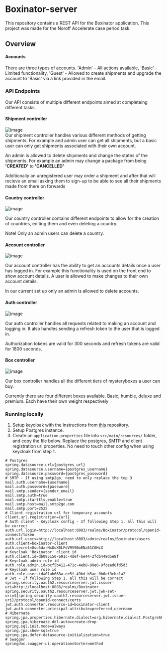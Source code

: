 # Boxinator-server

This repository contains a REST API for the Boxinator application. This project was made for the Noroff Accelerate case period task.

## Overview

#### Accounts

There are three types of accounts. 'Admin' - All actions available, 'Basic' - Limited functionality, 'Guest' - Allowed
to create shipments and upgrade the account to 'Basic' via a link provided in the email.


### API Endpoints

Our API consists of multiple different endpoints aimed at completeing different tasks.

#### Shipment controller 
![image](https://user-images.githubusercontent.com/89595592/227528566-209f9731-b29f-4f21-b1af-dbbe84dfe233.png)
<br/>
Our shipment controller handles various different methods of getting shipments. For example and admin user can get all shipments, but a basic user can only get shipments associated with their own account.
<br/>

An admin is allowed to delete shipments and change the states of the shipments. For example an admin may change a package from being <b>'CREATED'</b> to <b>'CANCELLED'</b>

Additionally an unregistered user may order a shipment and after that will recieve an email asking them to sign-up to be able to see all their shipments made from there on forwards

#### Country controller
![image](https://user-images.githubusercontent.com/89595592/227530222-a65b94e9-803c-40cb-8ce7-c1bf4ce73fd5.png)

Our country controller contains different endpoints to allow for the creation of countries, editing them and even deleting a country.

Note! Only an admin users can delete a country. 

#### Account controller 
![image](https://user-images.githubusercontent.com/89595592/227535209-b71f83e3-4bfa-4fab-90ce-3aa2c92603e0.png)

Our account controller has the ability to get an accounts details once a user has logged in. For example this functionality is used on the front end to show account details. A user is allowed to make changes to their own account details.

In our current set up only an admin is allowed to delete accounts.

#### Auth controller 
![image](https://user-images.githubusercontent.com/89595592/227536400-f1784670-27bf-4763-9222-9acc5ef540de.png)

Our auth controller handles all requests related to making an account and logging in. It also handles sending a refresh token to the user that is logged in.

Authorization tokens are valid for 300 seconds and refresh tokens are valid for 1800 seconds.

#### Box controller
![image](https://user-images.githubusercontent.com/89595592/227537157-e31ea863-53c1-4241-85be-aa7038cdab1a.png)

Our box controller handles all the different tiers of mysteryboxes a user can buy.

Currently there are four different boxes available. Basic, humble, deluxe and premium. Each have their own weight respectively 

### Running locally

1. Setup keycloak with the instructions from [this](https://github.com/EaCase/keycloak-docker-compose) repository.
2. Setup Postgres instance.
3. Create an `application.properties` file into `src/main/resources/` folder, and copy the file below. Replace the
   postgres, SMTP and client registration url properties. No need to touch other config when using keycloak from step 1.

```properties
# Postgres
spring.datasource.url={postgres_url}
spring.datasource.username={postgres_username}
spring.datasource.password={postgres_password}
# SMTP - If using smtp2go, need to only replace the top 3
mail.auth.username={username}
mail.auth.password={password}
mail.smtp.sender={sender_email}
mail.smtp.auth=true
mail.smtp.starttls.enable=true
mail.smtp.host=mail.smtp2go.com
mail.smtp.port=2525
# Client registration url for temporary accounts
client.url.registration={url}
# Auth client - Keycloak config - If following Step 1. all this will be correct
auth.url.login=http://localhost:8083/realms/Boxinator/protocol/openid-connect/token
auth.url.users=http://localhost:8083/admin/realms/Boxinator/users
auth.client=boxinator-client
auth.secret=Gsu5dxrNxUoX0LFdV9V90mENa51CGHiX
# Keycloak 'Boxinator' client id
auth.client.id=db095150-691c-4def-be44-2fdb448d5e8f
# Keycloak admin role id
auth.role.admin.id=bcf5b412-471c-4eb8-90e0-9fcead8fd5d3
# Keycloak user role id
auth.role.user.id=01ab668a-ee5f-49bd-b5ac-0b0ef3cbc1a2
# Jwt - If following Step 1. all this will be correct
spring.security.oauth2.resourceserver.jwt.issuer-uri=http://localhost:8083/realms/Boxinator
spring.security.oauth2.resourceserver.jwt.jwk-set-uri=${spring.security.oauth2.resourceserver.jwt.issuer-uri}/protocol/openid-connect/certs
jwt.auth.converter.resource-id=boxinator-client
jwt.auth.converter.principal-attribute=preferred_username
# Hibernate
spring.jpa.properties.hibernate.dialect=org.hibernate.dialect.PostgreSQLDialect
spring.jpa.hibernate.ddl-auto=create-drop
spring.sql.init.mode=always
spring.jpa.show-sql=true
spring.jpa.defer-datasource-initialization=true
# Swagger
springdoc.swagger-ui.operationsSorter=method
```

